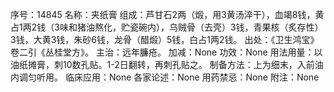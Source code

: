 序号：14845
名称：夹纸膏
组成：芦甘石2两（煅，用3黄汤淬干），血竭8钱，黄占1两2钱（3味和猪油熬化，贮瓷碗内），乌贼骨（去壳）3钱，青果核（炙存性）3钱，大黄3钱，朱砂6钱，龙骨（醋煅）5钱，白占1两2钱。
出处：《卫生鸿宝》卷二引《丛桂堂方》。
主治：远年臁疮。
加减：None
功效：None
用法用量：以油纸摊膏，刺10数孔贴。1-2日翻转，再刺孔贴之。
制备方法：上为细末，入前油内调匀听用。
临床应用：None
各家论述：None
用药禁忌：None
附注：None
